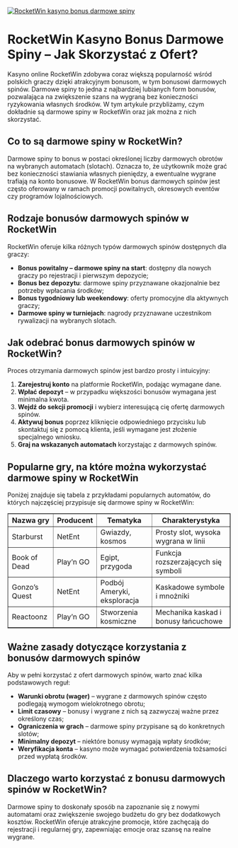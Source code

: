 [![RocketWin kasyno bonus darmowe spiny](https://123-caf.pages.dev/gitsignup.png)](https://vrmoo.ru/Bt82HjjY)

<h1>RocketWin Kasyno Bonus Darmowe Spiny – Jak Skorzystać z Ofert?</h1> <p>Kasyno online RocketWin zdobywa coraz większą popularność wśród polskich graczy dzięki atrakcyjnym bonusom, w tym bonusowi darmowych spinów. Darmowe spiny to jedna z najbardziej lubianych form bonusów, pozwalająca na zwiększenie szans na wygraną bez konieczności ryzykowania własnych środków. W tym artykule przybliżamy, czym dokładnie są darmowe spiny w RocketWin oraz jak można z nich skorzystać.</p>  <h2>Co to są darmowe spiny w RocketWin?</h2> <p>Darmowe spiny to bonus w postaci określonej liczby darmowych obrotów na wybranych automatach (slotach). Oznacza to, że użytkownik może grać bez konieczności stawiania własnych pieniędzy, a ewentualne wygrane trafiają na konto bonusowe. W RocketWin bonus darmowych spinów jest często oferowany w ramach promocji powitalnych, okresowych eventów czy programów lojalnościowych.</p>  <h2>Rodzaje bonusów darmowych spinów w RocketWin</h2> <p>RocketWin oferuje kilka różnych typów darmowych spinów dostępnych dla graczy:</p> <ul>   <li><strong>Bonus powitalny – darmowe spiny na start</strong>: dostępny dla nowych graczy po rejestracji i pierwszym depozycie;</li>   <li><strong>Bonus bez depozytu</strong>: darmowe spiny przyznawane okazjonalnie bez potrzeby wpłacania środków;</li>   <li><strong>Bonus tygodniowy lub weekendowy</strong>: oferty promocyjne dla aktywnych graczy;</li>   <li><strong>Darmowe spiny w turniejach</strong>: nagrody przyznawane uczestnikom rywalizacji na wybranych slotach.</li> </ul>  <h2>Jak odebrać bonus darmowych spinów w RocketWin?</h2> <p>Proces otrzymania darmowych spinów jest bardzo prosty i intuicyjny:</p> <ol>   <li><strong>Zarejestruj konto</strong> na platformie RocketWin, podając wymagane dane.</li>   <li><strong>Wpłać depozyt</strong> – w przypadku większości bonusów wymagana jest minimalna kwota.</li>   <li><strong>Wejdź do sekcji promocji</strong> i wybierz interesującą cię ofertę darmowych spinów.</li>   <li><strong>Aktywuj bonus</strong> poprzez kliknięcie odpowiedniego przycisku lub skontaktuj się z pomocą klienta, jeśli wymagane jest złożenie specjalnego wniosku.</li>   <li><strong>Graj na wskazanych automatach</strong> korzystając z darmowych spinów.</li> </ol>  <h2>Popularne gry, na które można wykorzystać darmowe spiny w RocketWin</h2> <p>Poniżej znajduje się tabela z przykładami popularnych automatów, do których najczęściej przypisuje się darmowe spiny w RocketWin:</p> <table border="1" cellspacing="0" cellpadding="5">   <thead>     <tr>       <th>Nazwa gry</th>       <th>Producent</th>       <th>Tematyka</th>       <th>Charakterystyka</th>     </tr>   </thead>   <tbody>     <tr>       <td>Starburst</td>       <td>NetEnt</td>       <td>Gwiazdy, kosmos</td>       <td>Prosty slot, wysoka wygrana w linii</td>     </tr>     <tr>       <td>Book of Dead</td>       <td>Play’n GO</td>       <td>Egipt, przygoda</td>       <td>Funkcja rozszerzających się symboli</td>     </tr>     <tr>       <td>Gonzo’s Quest</td>       <td>NetEnt</td>       <td>Podbój Ameryki, eksploracja</td>       <td>Kaskadowe symbole i mnożniki</td>     </tr>     <tr>       <td>Reactoonz</td>       <td>Play’n GO</td>       <td>Stworzenia kosmiczne</td>       <td>Mechanika kaskad i bonusy łańcuchowe</td>     </tr>   </tbody> </table>  <h2>Ważne zasady dotyczące korzystania z bonusów darmowych spinów</h2> <p>Aby w pełni korzystać z ofert darmowych spinów, warto znać kilka podstawowych reguł:</p> <ul>   <li><strong>Warunki obrotu (wager)</strong> – wygrane z darmowych spinów często podlegają wymogom wielokrotnego obrotu;</li>   <li><strong>Limit czasowy</strong> – bonusy i wygrane z nich są zazwyczaj ważne przez określony czas;</li>   <li><strong>Ograniczenia w grach</strong> – darmowe spiny przypisane są do konkretnych slotów;</li>   <li><strong>Minimalny depozyt</strong> – niektóre bonusy wymagają wpłaty środków;</li>   <li><strong>Weryfikacja konta</strong> – kasyno może wymagać potwierdzenia tożsamości przed wypłatą środków.</li> </ul>  <h2>Dlaczego warto korzystać z bonusu darmowych spinów w RocketWin?</h2> <p>Darmowe spiny to doskonały sposób na zapoznanie się z nowymi automatami oraz zwiększenie swojego budżetu do gry bez dodatkowych kosztów. RocketWin oferuje atrakcyjne promocje, które zachęcają do rejestracji i regularnej gry, zapewniając emocje oraz szansę na realne wygrane.</p>